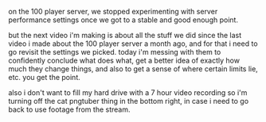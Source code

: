 on the 100 player server, we stopped experimenting with server performance settings once we got to a stable and good enough point. 

but the next video i'm making is about all the stuff we did since the last video i made about the 100 player server a month ago, and for that i need to go revisit the settings we picked. today i'm messing with them to confidently conclude what does what, get a better idea of exactly how much they change things, and also to get a sense of where certain limits lie, etc. you get the point.

also i don't want to fill my hard drive with a 7 hour video recording so i'm turning off the cat pngtuber thing in the bottom right, in case i need to go back to use footage from the stream. 

